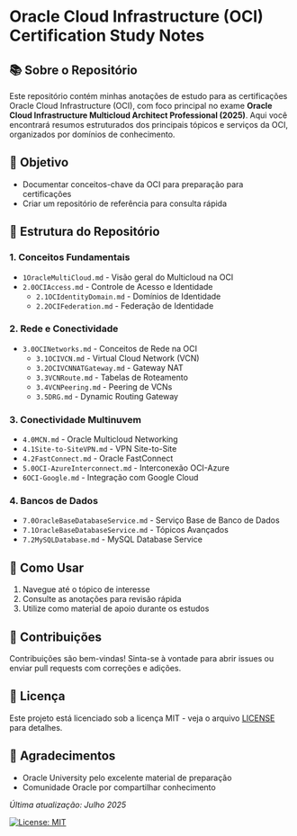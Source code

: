 # Oracle Cloud Infrastructure (OCI) Certification Study Notes

## 📚 Sobre o Repositório
Este repositório contém minhas anotações de estudo para as certificações Oracle Cloud Infrastructure (OCI), com foco principal no exame **Oracle Cloud Infrastructure Multicloud Architect Professional (2025)**. Aqui você encontrará resumos estruturados dos principais tópicos e serviços da OCI, organizados por domínios de conhecimento.

## 🎯 Objetivo
- Documentar conceitos-chave da OCI para preparação para certificações
- Criar um repositório de referência para consulta rápida

## 📂 Estrutura do Repositório

### 1. Conceitos Fundamentais
- `1OracleMultiCloud.md` - Visão geral do Multicloud na OCI
- `2.0OCIAccess.md` - Controle de Acesso e Identidade
  - `2.1OCIdentityDomain.md` - Domínios de Identidade
  - `2.2OCIFederation.md` - Federação de Identidade

### 2. Rede e Conectividade
- `3.0OCINetworks.md` - Conceitos de Rede na OCI
  - `3.1OCIVCN.md` - Virtual Cloud Network (VCN)
  - `3.2OCIVCNNATGateway.md` - Gateway NAT
  - `3.3VCNRoute.md` - Tabelas de Roteamento
  - `3.4VCNPeering.md` - Peering de VCNs
  - `3.5DRG.md` - Dynamic Routing Gateway

### 3. Conectividade Multinuvem
- `4.0MCN.md` - Oracle Multicloud Networking
- `4.1Site-to-SiteVPN.md` - VPN Site-to-Site
- `4.2FastConnect.md` - Oracle FastConnect
- `5.0OCI-AzureInterconnect.md` - Interconexão OCI-Azure
- `6OCI-Google.md` - Integração com Google Cloud

### 4. Bancos de Dados
- `7.0OracleBaseDatabaseService.md` - Serviço Base de Banco de Dados
- `7.1OracleBaseDatabaseService.md` - Tópicos Avançados
- `7.2MySQLDatabase.md` - MySQL Database Service

## 📌 Como Usar
1. Navegue até o tópico de interesse
2. Consulte as anotações para revisão rápida
3. Utilize como material de apoio durante os estudos

## 🤝 Contribuições
Contribuições são bem-vindas! Sinta-se à vontade para abrir issues ou enviar pull requests com correções e adições.

## 📜 Licença
Este projeto está licenciado sob a licença MIT - veja o arquivo [LICENSE](LICENSE) para detalhes.

## 🙏 Agradecimentos
- Oracle University pelo excelente material de preparação
- Comunidade Oracle por compartilhar conhecimento

*Última atualização: Julho 2025*

[![License: MIT](https://img.shields.io/badge/License-MIT-yellow.svg)](https://opensource.org/licenses/MIT)
